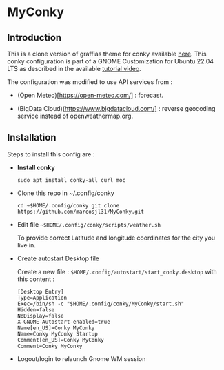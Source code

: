 # MyConky

## Introduction

This is a clone version of graffias theme for conky available 
[here](https://www.pling.com/p/1805660/). This conky configuration is part of 
a GNOME Customization for Ubuntu 22.04 LTS as described in the available 
[tutorial video](https://youtu.be/lXIb-1_H-mA).

The configuration was modified to use API services from :

*  (Open Meteo)[https://open-meteo.com/] : forecast.

* (BigData Cloud)(https://www.bigdatacloud.com/] : reverse geocoding service
instead of openweathermap.org.

## Installation

Steps to install this config are :

* **Install conky**

  `sudo apt install conky-all curl moc`

* Clone this repo in ~/.config/conky

  `cd ~$HOME/.config/conky
   git clone https://github.com/marcosjl31/MyConky.git`

* Edit file ``~$HOME/.config/conky/scripts/weather.sh``

  To provide correct Latitude and longitude coordinates for the city you live in.

* Create autostart Desktop file

  Create a new file : ``$HOME/.config/autostart/start_conky.desktop`` with this content :

  ``` 
  [Desktop Entry]
  Type=Application
  Exec=/bin/sh -c "$HOME/.config/conky/MyConky/start.sh"
  Hidden=false
  NoDisplay=false
  X-GNOME-Autostart-enabled=true
  Name[en_US]=Conky MyConky
  Name=Conky MyConky Startup
  Comment[en_US]=Conky MyConky
  Comment=Conky MyConky
  ```
* Logout/login to relaunch Gnome WM session
